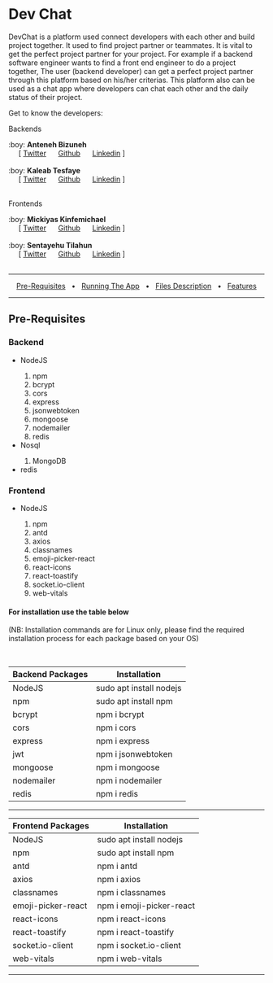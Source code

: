 <h1>Dev Chat</h1>
<p>DevChat is a platform used  connect developers with each other and build project together. It used to find project partner or teammates. It is vital to get the perfect project partner for your project. For example if a backend software engineer wants to find a front end engineer to do a project together, The user (backend developer) can get a perfect project partner through this platform based on his/her criterias. This platform also can be used as a chat app where developers can chat each other and the daily status of their project.</p>

<p> Get to know the developers:<p>

<p>Backends</p>
:boy: <b>Anteneh Bizuneh</b> <br>
  &nbsp;&nbsp;&nbsp;&nbsp;&nbsp;[ <a href="https://twitter.com/">Twitter</a>
  &nbsp;&nbsp;&nbsp;&nbsp;&nbsp;<a href="https://github.com/">Github</a>
  &nbsp;&nbsp;&nbsp;&nbsp;&nbsp;<a href="https://linkedin.com">Linkedin</a> ]<br><br>
:boy: <b>Kaleab Tesfaye</b> <br>
  &nbsp;&nbsp;&nbsp;&nbsp;&nbsp;[ <a href="https://twitter.com/samdre60">Twitter</a>
  &nbsp;&nbsp;&nbsp;&nbsp;&nbsp;<a href="https://github.com/kalom60">Github</a>
  &nbsp;&nbsp;&nbsp;&nbsp;&nbsp;<a href="https://linkedin.com/in/kaleab-tesfaye-3b0546201">Linkedin</a> ]<br><br>

<p>Frontends</p>
:boy: <b>Mickiyas Kinfemichael</b> <br>
  &nbsp;&nbsp;&nbsp;&nbsp;&nbsp;[ <a href="https://twitter.com/">Twitter</a>
  &nbsp;&nbsp;&nbsp;&nbsp;&nbsp;<a href="https://github.com/">Github</a>
  &nbsp;&nbsp;&nbsp;&nbsp;&nbsp;<a href="https://linkedin.com/">Linkedin</a> ]<br><br>
:boy: <b>Sentayehu Tilahun</b> <br>
  &nbsp;&nbsp;&nbsp;&nbsp;&nbsp;[ <a href="https://twitter.com/">Twitter</a>
  &nbsp;&nbsp;&nbsp;&nbsp;&nbsp;<a href="https://github.com/">Github</a>
  &nbsp;&nbsp;&nbsp;&nbsp;&nbsp;<a href="https://linkedin.com/">Linkedin</a> ]<br><br>

---

<div align="center">

[Pre-Requisites](#pre-requisite)&nbsp;&nbsp;&nbsp;•&nbsp;&nbsp;&nbsp;[Running The App](#running-app)&nbsp;&nbsp;&nbsp;•&nbsp;&nbsp;&nbsp;[Files Description](#table-content)&nbsp;&nbsp;&nbsp;•&nbsp;&nbsp;&nbsp;[Features](#features)

</div>

---

<h2 id="pre-requisite">Pre-Requisites</h2>
<h3>Backend</h3>
<ul>
  <li>NodeJS</li>
  <ol>
   <li>npm</li>
   <li>bcrypt</li>
   <li>cors</li>
   <li>express</li>
   <li>jsonwebtoken</li>
   <li>mongoose</li>
   <li>nodemailer</li>
   <li>redis</li>
  </ol>
  <li>Nosql</li>
  <ol>
   <li>MongoDB</li>
  </ol>
  <li>redis</li>
</ul>

<h3>Frontend</h3>
<ul>
  <li>NodeJS</li>
  <ol>
   <li>npm</li>
   <li>antd</li>
   <li>axios</li>
   <li>classnames</li>
   <li>emoji-picker-react</li>
   <li>react-icons</li>
   <li>react-toastify</li>
   <li>socket.io-client</li>
   <li>web-vitals</li>
  </ol>
</ul>

<h4>For installation use the table below</h4>
<p>(NB: Installation commands are for Linux only, please find the required installation process for each package based on your OS)</p><br>

| Backend Packages | Installation            |
| ---------------- | ----------------------- |
| NodeJS           | sudo apt install nodejs |
| npm              | sudo apt install npm    |
| bcrypt           | npm i bcrypt            |
| cors             | npm i cors              |
| express          | npm i express           |
| jwt              | npm i jsonwebtoken      |
| mongoose         | npm i mongoose          |
| nodemailer       | npm i nodemailer        |
| redis            | npm i redis             |

---

| Frontend Packages  | Installation             |
| ------------------ | ------------------------ |
| NodeJS             | sudo apt install nodejs  |
| npm                | sudo apt install npm     |
| antd               | npm i antd               |
| axios              | npm i axios              |
| classnames         | npm i classnames         |
| emoji-picker-react | npm i emoji-picker-react |
| react-icons        | npm i react-icons        |
| react-toastify     | npm i react-toastify     |
| socket.io-client   | npm i socket.io-client   |
| web-vitals         | npm i web-vitals         |

---
